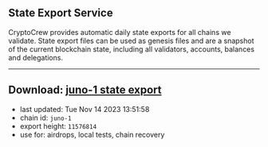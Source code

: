 ## State Export Service
CryptoCrew provides automatic daily state exports for all chains we validate. State export files can be used as genesis files and are a snapshot of the current blockchain state, including all validators, accounts, balances and delegations.

---
**Download: [juno-1 state export](https://dl.ccvalidators.com/SERVICE/juno/juno-1_export_11576814.json)**
---

- last updated: Tue Nov 14 2023 13:51:58
- chain id: `juno-1`
- export height: `11576814`
- use for: airdrops, local tests, chain recovery
